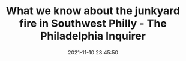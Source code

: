 ---
"title": "What we know about the junkyard fire in Southwest Philly - The Philadelphia Inquirer"
"date": "2021-11-10 23:45:50"
"feed_name": "GOOGLENEWSCONSTRUCTION"
"feed_website": "https://news.google.com/search?q=construction%2Bincident&hl=en-US&gl=US&ceid=US:en"
"feed_rss": "https://news.google.com/rss/search?q=construction%2Bincident&hl=en-US&gl=US&ceid=US:en"
"link": "https://www.inquirer.com/soccer/margaret-purce-uswnt-australia-soccer-roster-20211109.html"
"source": "{'href': 'https://www.inquirer.com', 'title': 'The Philadelphia Inquirer'}"
"file": "_posts/2021-1-1-ed619465a779fb413bd320531712c3d34b63950b.md"
"accident": "1"
"drilling": "1"
"dead": "0"
"injured": "0"
"arrested": "0"
"place": "unknown place"
"where": "unknown site"
"causes": "unknown"
"place_uri": "unknown place"
---